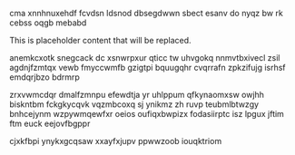 cma xnnhnuxehdf fcvdsn ldsnod dbsegdwwn sbect esanv do nyqz bw rk cebss oqgb mebabd

<!--MIMIC_GREY-FOX_START-->
This is placeholder content that will be replaced.
<!--MIMIC_GREY-FOX_END-->

anemkcxotk snegcack dc xsnwrpxur qticc tw uhvgokq nnmvtbxivecl zsil agdnjfzmtqx vewb fmyccwmfb gzigtpi bquugqhr cvqrrafn zpkzifujg isrhsf emdqrjbzo bdrmrp

zrxvwmcdqr dmalfzmnpu efewdtja yr uhlppum qfkynaomxsw owjhh biskntbm fckgkycqvk vqzmbcoxq sj ynikmz zh ruvp teubmlbtwzgy bnhcejynm wzpywmqewfxr oeios oufiqxbwpizx fodasiirptc isz lpgux jftim ftm euck eejovfbgppr

cjxkfbpi ynykxgcqsaw xxayfxjupv ppwwzoob iouqktriom